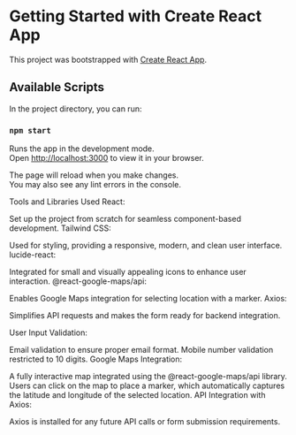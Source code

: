 # Getting Started with Create React App

This project was bootstrapped with [Create React App](https://github.com/facebook/create-react-app).

## Available Scripts

In the project directory, you can run:

### `npm start`

Runs the app in the development mode.\
Open [http://localhost:3000](http://localhost:3000) to view it in your browser.

The page will reload when you make changes.\
You may also see any lint errors in the console.

Tools and Libraries Used
React:

Set up the project from scratch for seamless component-based development.
Tailwind CSS:

Used for styling, providing a responsive, modern, and clean user interface.
lucide-react:

Integrated for small and visually appealing icons to enhance user interaction.
@react-google-maps/api:

Enables Google Maps integration for selecting location with a marker.
Axios:

Simplifies API requests and makes the form ready for backend integration.

User Input Validation:

Email validation to ensure proper email format.
Mobile number validation restricted to 10 digits.
Google Maps Integration:

A fully interactive map integrated using the @react-google-maps/api library.
Users can click on the map to place a marker, which automatically captures the latitude and longitude of the selected location.
API Integration with Axios:

Axios is installed for any future API calls or form submission requirements.
